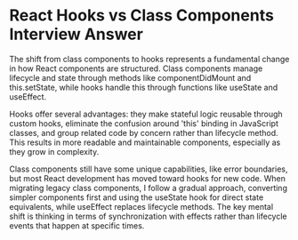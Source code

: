 # React Hooks vs Class Components Interview Answer

The shift from class components to hooks represents a fundamental change in how React components are structured. Class components manage lifecycle and state through methods like componentDidMount and this.setState, while hooks handle this through functions like useState and useEffect.

Hooks offer several advantages: they make stateful logic reusable through custom hooks, eliminate the confusion around 'this' binding in JavaScript classes, and group related code by concern rather than lifecycle method. This results in more readable and maintainable components, especially as they grow in complexity.

Class components still have some unique capabilities, like error boundaries, but most React development has moved toward hooks for new code. When migrating legacy class components, I follow a gradual approach, converting simpler components first and using the useState hook for direct state equivalents, while useEffect replaces lifecycle methods. The key mental shift is thinking in terms of synchronization with effects rather than lifecycle events that happen at specific times.